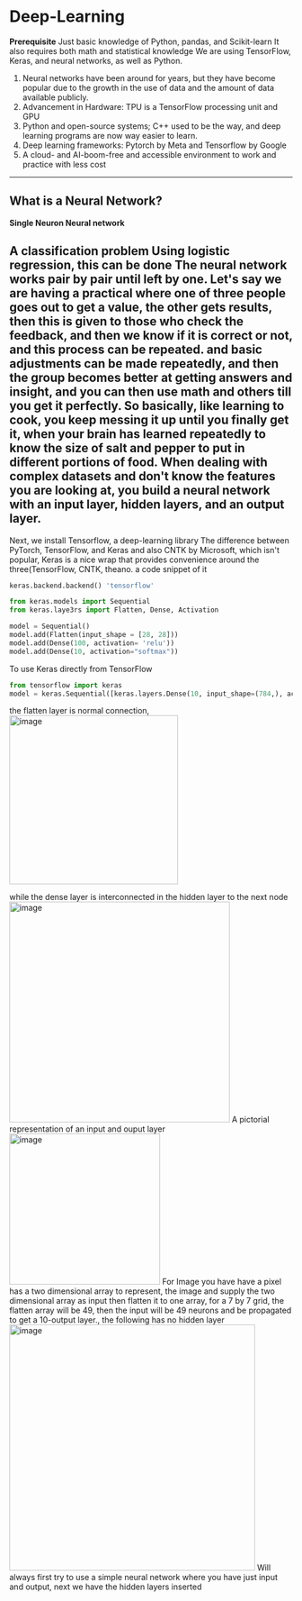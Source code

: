 # Deep-Learning

**Prerequisite** 
Just basic knowledge of Python, pandas, and Scikit-learn
It also requires both math and statistical knowledge
We are using TensorFlow, Keras, and neural networks, as well as Python.

1. Neural networks have been around for years, but they have become popular due to the growth in the use of data and the amount of data available publicly.
2. Advancement in Hardware: TPU is a TensorFlow processing unit and GPU 
3. Python and open-source systems; C++ used to be the way, and deep learning programs are now way easier to learn.
4. Deep learning frameworks: Pytorch by Meta and Tensorflow by Google
5. A cloud- and AI-boom-free and accessible environment to work and practice with less cost

---
## What is a Neural Network?

**Single Neuron Neural network**

A classification problem
Using logistic regression, this can be done
The neural network works pair by pair until left by one. Let's say we are having a practical where one of three people goes out to get a value, the other gets results, then this is given to those who check the feedback, and then we know if it is correct or not, and this process can be repeated. and basic adjustments can be made repeatedly, and then the group becomes better at getting answers and insight, and you can then use math and others till you get it perfectly. So basically, like learning to cook, you keep messing it up until you finally get it, when your brain has learned repeatedly to know the size of salt and pepper to put in different portions of food.
When dealing with complex datasets and don't know the features you are looking at, you build a neural network with an input layer, hidden layers, and an output layer.
---
Next, we install Tensorflow, a deep-learning library
The difference between PyTorch, TensorFlow, and Keras and also CNTK by Microsoft, which isn't popular,
Keras is a nice wrap that provides convenience around the three(TensorFlow, CNTK, theano.
a code snippet of it
```python
keras.backend.backend() 'tensorflow'

from keras.models import Sequential
from keras.laye3rs import Flatten, Dense, Activation

model = Sequential()
model.add(Flatten(input_shape = [28, 28]))
model.add(Dense(100, activation= 'relu'))
model.add(Dense(10, activation="softmax"))
```

To use Keras directly from TensorFlow
```python
from tensorflow import keras
model = keras.Sequential([keras.layers.Dense(10, input_shape=(784,), activation='sigmoid')
```
the flatten layer is normal connection,
<img width="300" alt="image" src="https://github.com/honourjesus20/Deep-Learning/assets/96244548/8619983c-fa3f-4013-bc71-4dd5dfac4590">

while the dense layer is interconnected in the hidden layer to the next node
<img width="392" alt="image" src="https://github.com/honourjesus20/Deep-Learning/assets/96244548/0e76f1ef-499d-4ab0-8fe9-cf2124857200">
A pictorial representation of an input and ouput layer
<img width="268" alt="image" src="https://github.com/honourjesus20/Deep-Learning/assets/96244548/f1809cba-209b-4778-a63c-f1f97918310b">
For Image you have have a pixel has a two dimensional array to represent, the image and supply the two dimensional array as input then flatten it to one array, for a 7 by 7 grid, the flatten array will be 49, then the input will be 49 neurons and be propagated to get a 10-output layer., the following has no hidden layer
<img width="437" alt="image" src="https://github.com/honourjesus20/Deep-Learning/assets/96244548/84d8ba0e-3fe9-4da3-93e1-097cea8aad42">
Will always first try to use a simple neural network where you have just input and output, next we have the hidden layers inserted
